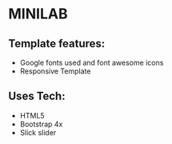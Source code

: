 # MINILAB

## Template features:
* Google fonts used and font  awesome icons
* Responsive Template


## Uses Tech:
* HTML5
* Bootstrap 4x
* Slick slider 
